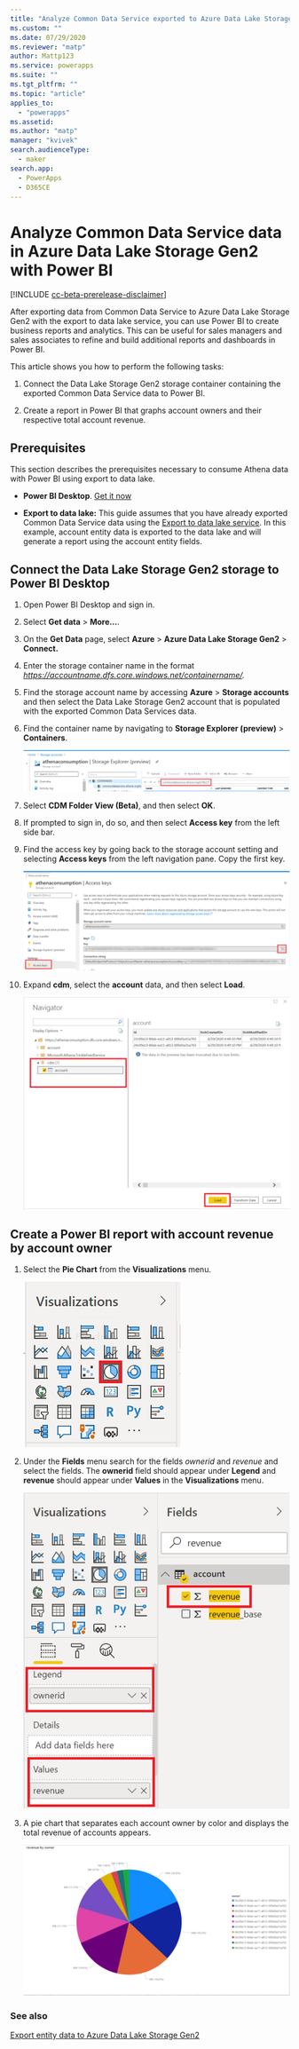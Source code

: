 ```yaml
---
title: "Analyze Common Data Service exported to Azure Data Lake Storage Gen2 data with Power BI | MicrosoftDocs"
ms.custom: ""
ms.date: 07/29/2020
ms.reviewer: "matp"
author: Mattp123
ms.service: powerapps
ms.suite: ""
ms.tgt_pltfrm: ""
ms.topic: "article"
applies_to: 
  - "powerapps"
ms.assetid: 
ms.author: "matp"
manager: "kvivek"
search.audienceType: 
  - maker
search.app: 
  - PowerApps
  - D365CE
---
```


# Analyze Common Data Service data in Azure Data Lake Storage Gen2 with Power BI

[!INCLUDE [cc-beta-prerelease-disclaimer](../../includes/cc-beta-prerelease-disclaimer.md)]

After exporting data from Common Data Service to Azure Data Lake Storage Gen2
with the export to data lake service, you can use Power BI to create business
reports and analytics. This can be useful for sales managers and sales associates to refine and build additional reports and dashboards in Power BI. 

This article shows you how to perform the following tasks: 

1.  Connect the Data Lake Storage Gen2 storage container containing the exported Common Data Service data to Power BI.

2.  Create a report in Power BI that graphs account owners and their respective total account revenue.

## Prerequisites
This section describes the prerequisites necessary to consume Athena data with Power BI using export to data lake.
-  **Power BI Desktop**. [Get it now](https://powerbi.microsoft.com/downloads/)

-  **Export to data lake:** This guide assumes that you have already exported Common Data Service data using the [Export to data lake service](export-to-data-lake.md).  In this example, account entity data is exported to the data lake and will generate a report using the account entity fields.

## Connect the Data Lake Storage Gen2 storage to Power BI Desktop

1. Open Power BI Desktop and sign in.

2. Select **Get data** > **More…**.

3. On the **Get Data** page, select **Azure** > **Azure Data Lake Storage Gen2** > **Connect.**

4.  Enter the storage container name in the format *https://accountname.dfs.core.windows.net/containername/.*

5. Find the storage account name by accessing **Azure** > **Storage accounts** and then select the  Data Lake Storage Gen2 account that is populated with the exported Common Data Services data.

6. Find the container name by navigating to **Storage Explorer (preview)** > **Containers**.

    ![Find storage container name](media/find-container-name.png)

7. Select **CDM Folder View (Beta)**, and then select **OK**.

8. If prompted to sign in, do so, and then select **Access key** from the left side bar.

9. Find the access key by going back to the storage account setting and selecting **Access keys** from the left navigation pane. Copy the first key.

    ![Copy access key](media/copy-access-key.png)

10. Expand **cdm**, select the **account** data, and then select **Load**.

    ![Load account data](media/load-account-data.png)

## Create a Power BI report with account revenue by account owner

1. Select the **Pie Chart** from the **Visualizations** menu.

    ![Pie chart](media/pie-chart.png)

2. Under the **Fields** menu search for the fields *ownerid* and *revenue* and select the fields. The **ownerid** field should appear under **Legend** and **revenue** should appear under **Values** in the **Visualizations** menu.

    ![Search for and select revenue field](media/select-fields.png)

3. A pie chart that separates each account owner by color and displays the total revenue of accounts appears. 

    ![A picture containing screenshot Description automatically generated](media/account-data-pie-chart.png)

### See also
[Export entity data to Azure Data Lake Storage Gen2](export-to-data-lake.md)